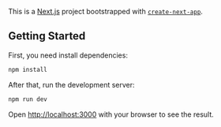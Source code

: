 This is a [Next.js](https://nextjs.org/) project bootstrapped with [`create-next-app`](https://github.com/vercel/next.js/tree/canary/packages/create-next-app).

## Getting Started

First, you need install dependencies:

```bash
npm install
```

After that, run the development server:

```bash
npm run dev
```

Open [http://localhost:3000](http://localhost:3000) with your browser to see the result.